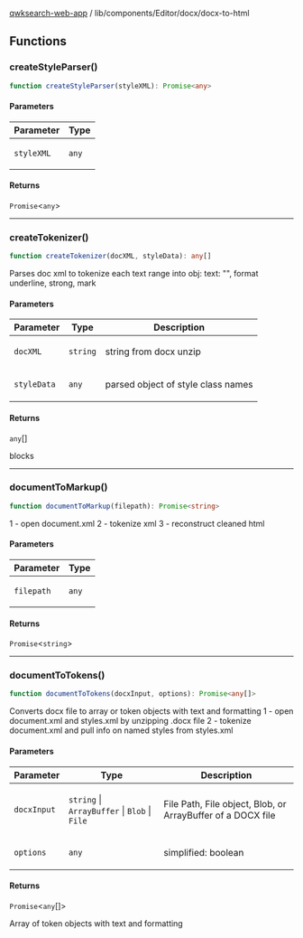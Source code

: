 [qwksearch-web-app](../../../../modules.md) / lib/components/Editor/docx/docx-to-html

## Functions

### createStyleParser()

```ts
function createStyleParser(styleXML): Promise<any>
```

#### Parameters

<table>
<thead>
<tr>
<th>Parameter</th>
<th>Type</th>
</tr>
</thead>
<tbody>
<tr>
<td>

`styleXML`

</td>
<td>

`any`

</td>
</tr>
</tbody>
</table>

#### Returns

`Promise`&lt;`any`&gt;

***

### createTokenizer()

```ts
function createTokenizer(docXML, styleData): any[]
```

Parses doc xml to tokenize each text range into obj:
text: "", format underline, strong, mark

#### Parameters

<table>
<thead>
<tr>
<th>Parameter</th>
<th>Type</th>
<th>Description</th>
</tr>
</thead>
<tbody>
<tr>
<td>

`docXML`

</td>
<td>

`string`

</td>
<td>

string from docx unzip

</td>
</tr>
<tr>
<td>

`styleData`

</td>
<td>

`any`

</td>
<td>

parsed object of style class names

</td>
</tr>
</tbody>
</table>

#### Returns

`any`[]

blocks

***

### documentToMarkup()

```ts
function documentToMarkup(filepath): Promise<string>
```

1 - open document.xml
2 - tokenize xml
3 - reconstruct cleaned html

#### Parameters

<table>
<thead>
<tr>
<th>Parameter</th>
<th>Type</th>
</tr>
</thead>
<tbody>
<tr>
<td>

`filepath`

</td>
<td>

`any`

</td>
</tr>
</tbody>
</table>

#### Returns

`Promise`&lt;`string`&gt;

***

### documentToTokens()

```ts
function documentToTokens(docxInput, options): Promise<any[]>
```

Converts docx file to array or token objects with text and formatting
 1 - open document.xml and styles.xml by unzipping .docx file
 2 - tokenize document.xml and pull info on named styles from styles.xml

#### Parameters

<table>
<thead>
<tr>
<th>Parameter</th>
<th>Type</th>
<th>Description</th>
</tr>
</thead>
<tbody>
<tr>
<td>

`docxInput`

</td>
<td>

`string` \| `ArrayBuffer` \| `Blob` \| `File`

</td>
<td>

File Path, File object, Blob, or ArrayBuffer of a DOCX file

</td>
</tr>
<tr>
<td>

`options`

</td>
<td>

`any`

</td>
<td>

simplified: boolean

</td>
</tr>
</tbody>
</table>

#### Returns

`Promise`&lt;`any`[]&gt;

Array of token objects with text and formatting
